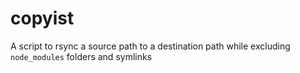 # copyist
A script to rsync a source path to a destination path while excluding `node_modules` folders and symlinks
